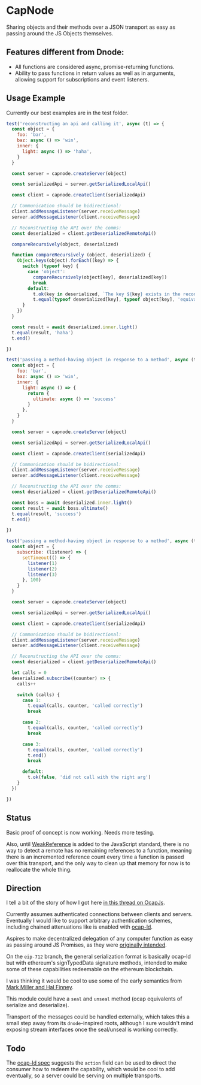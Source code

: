 # CapNode

Sharing objects and their methods over a JSON transport as easy as passing around the JS Objects themselves.

## Features different from Dnode:

- All functions are considered async, promise-returning functions.
- Ability to pass functions in return values as well as in arguments, allowing support for subscriptions and event listeners.

## Usage Example

Currently our best examples are in the test folder.

```javascript
test('reconstructing an api and calling it', async (t) => {
  const object = {
    foo: 'bar',
    baz: async () => 'win',
    inner: {
      light: async () => 'haha',
    }
  }

  const server = capnode.createServer(object)

  const serializedApi = server.getSerializedLocalApi()

  const client = capnode.createClient(serializedApi)

  // Communication should be bidirectional:
  client.addMessageListener(server.receiveMessage)
  server.addMessageListener(client.receiveMessage)

  // Reconstructing the API over the comms:
  const deserialized = client.getDeserializedRemoteApi()

  compareRecursively(object, deserialized)

  function compareRecursively (object, deserialized) {
    Object.keys(object).forEach((key) => {
      switch (typeof key) {
        case 'object':
          compareRecursively(object[key], deserialized[key])
          break
        default:
          t.ok(key in deserialized, `The key ${key} exists in the reconstructed object.`)
          t.equal(typeof deserialized[key], typeof object[key], 'equivalent types for ' + key)
      }
    })
  }

  const result = await deserialized.inner.light()
  t.equal(result, 'haha')
  t.end()

})

test('passing a method-having object in response to a method', async (t) => {
  const object = {
    foo: 'bar',
    baz: async () => 'win',
    inner: {
      light: async () => {
        return {
          ultimate: async () => 'success'
        }
      },
    }
  }

  const server = capnode.createServer(object)

  const serializedApi = server.getSerializedLocalApi()

  const client = capnode.createClient(serializedApi)

  // Communication should be bidirectional:
  client.addMessageListener(server.receiveMessage)
  server.addMessageListener(client.receiveMessage)

  // Reconstructing the API over the comms:
  const deserialized = client.getDeserializedRemoteApi()

  const boss = await deserialized.inner.light()
  const result = await boss.ultimate()
  t.equal(result, 'success')
  t.end()

})

test('passing a method-having object in response to a method', async (t) => {
  const object = {
    subscribe: (listener) => {
      setTimeout(() => {
        listener(1)
        listener(2)
        listener(3)
      }, 100)
    }
  }

  const server = capnode.createServer(object)

  const serializedApi = server.getSerializedLocalApi()

  const client = capnode.createClient(serializedApi)

  // Communication should be bidirectional:
  client.addMessageListener(server.receiveMessage)
  server.addMessageListener(client.receiveMessage)

  // Reconstructing the API over the comms:
  const deserialized = client.getDeserializedRemoteApi()

  let calls = 0
  deserialized.subscribe((counter) => {
    calls++

    switch (calls) {
      case 1:
        t.equal(calls, counter, 'called correctly')
        break

      case 2:
        t.equal(calls, counter, 'called correctly')
        break

      case 3:
        t.equal(calls, counter, 'called correctly')
        t.end()
        break

      default:
        t.ok(false, 'did not call with the right arg')
    }
  })

})

```

## Status

Basic proof of concept is now working. Needs more testing.

Also, until [WeakReference](https://ponyfoo.com/articles/weakref) is added to the JavaScript standard, there is no way to detect a remote has no remaining references to a function, meaning there is an incremented reference count every time a function is passed over this transport, and the only way to clean up that memory for now is to reallocate the whole thing.

## Direction

I tell a bit of the story of how I got here [in this thread on OcapJs](https://ocapjs.org/t/hi-there-brief-introduction/64).

Currently assumes authenticated connections between clients and servers. Eventually I would like to support arbitrary authentication schemes, including chained attenuations like is enabled with [ocap-ld](https://w3c-ccg.github.io/ocap-ld/).

Aspires to make decentralized delegation of any computer function as easy as passing around JS Promises, as they were [originally intended](http://www.erights.org/talks/promises/).

On the `eip-712` branch, the general serialization format is basically ocap-ld but with ethereum's signTypedData signature methods, intended to make some of these capabilities redeemable on the ethereum blockchain.

I was thinking it would be cool to use some of the early semantics from [Mark Miller and Hal Finney](https://ocapjs.org/t/abstracting-crypto-into-builtin-ocap-abstractions/55).

This module could have a `seal` and `unseal` method (ocap equivalents of serialize and deserialize).

Transport of the messages could be handled externally, which takes this a small step away from its `dnode`-inspired roots, although I sure wouldn't mind exposing stream interfaces once the seal/unseal is working correctly.


## Todo

The [ocap-ld spec](https://w3c-ccg.github.io/ocap-ld/#actions) suggests the `action` field can be used to direct the consumer how to redeem the capability, which would be cool to add eventually, so a server could be serving on multiple transports.


